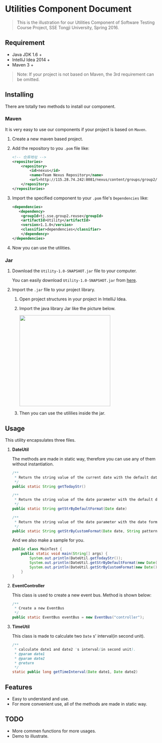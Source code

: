 # Utilities Component Document

> This is the illustration for our Utilities Component of Software Testing Course Project, SSE Tongji University, Spring 2016.

## Requirement

* Java JDK 1.6 +
* IntelliJ Idea 2014 +
* Maven 3 +

> Note: If your project is not based on Maven, the 3rd requirement can be omitted.

## Installing

There are totally two methods to install our component.

### Maven

<!--1. Firstly, you should downloand our maven module `Utilities` from our Github repository from [here](https://github.com/anzhehong/Software-Reuse).
2. Then, click `File` -> `New` -> `Module From Existing Sources` and then select the module you have just downloaded. After that, select `Maven` like the picture below:
	<img src = "http://7xsf2g.com1.z0.glb.clouddn.com/component_%E5%B1%8F%E5%B9%95%E5%BF%AB%E7%85%A7%202016-04-08%2020.22.33.png" >

3. Click `Next` until the last one finished. 
4. Modify the imported module's `pom.xml` like:

	```xml
	<modelVersion>4.0.0</modelVersion>
    <artifactId>Utility</artifactId>
    <groupId>tj.sse.reuse.group2</groupId>
    <version>1.0-SNAPSHOT</version>
	```
	Yeah, it means you should delete the `<Parent>` tag and copy the `<groupId>` tag and `<version>` tag outside.
	
5. Modify your project's `pom.xml` file like:

	```xml
	<dependencies>
        <dependency>
            <groupId>tj.sse.reuse.group2</groupId>
            <artifactId>Utility</artifactId>
            <version>1.0-SNAPSHOT</version>
        </dependency>
    </dependencies>
	```
	
6. Now you can use the utilities inside the module.-->

It is very easy to use our components if your project is based on `Maven`.

1. Create a new maven based project.
2. Add the repository to you `.pom` file like:

	```xml
	<!-- 仓库地址 -->
    <repositories>
        <repository>
            <id>nexus</id>
            <name>Team Nexus Repository</name>
            <url>http://115.28.74.242:8081/nexus/content/groups/group2/</url>
        </repository>
    </repositories>
	```
	
3. Import the specified component to your `.pom` file's `Dependencies` like:

	```xml
	<dependencies>
       <dependency>
		<groupId>tj.sse.group2.reuse</groupId>
		<artifactId>Utility</artifactId>
		<version>1.1.0</version>
		<classifier>dependencies</classifier>
		</dependency>
    </dependencies>
	```
4. Now you can use the utilities.


### Jar

1. Download the `Utility-1.0-SNAPSHOT.jar` file to your computer.
	
	You can easily download `Utility-1.0-SNAPSHOT.jar` from [here](http://7xsf2g.com1.z0.glb.clouddn.com/jar0414_Utility-1.0-SNAPSHOT-jar-with-dependencies.jar).
	
2. Import the `.jar` file to your project library.
	
	1. Open project structures in your project in IntelliJ Idea. 
	
	2. Import the java library Jar like the picture below.

		<img src = "http://7xsf2g.com1.z0.glb.clouddn.com/component_%E5%B1%8F%E5%B9%95%E5%BF%AB%E7%85%A7%202016-04-08%2014.57.10.png" height = 300>
		
	3. Then you can use the utililies inside the jar.

## Usage

This utility encapsulates three files.

1. **DateUtil**
	
	The methods are made in static way, therefore you can use any of them without instantiation.
	
	```java
	/**
     * Return the string value of the current date with the default date format: "yyyy-MM-dd HH:mm:ss"
     */
    public static String getTodayStr()

    /**
     * Return the string value of the date parameter with the default date format: "yyyy-MM-dd HH:mm:ss"
     */
    public static String getStrByDefaultFormat(Date date)

    /**
     * Return the string value of the date parameter with the date format parameter
     */
    public static String getStrByCustomFormat(Date date, String pattern)
	```
	
	And we also make a sample for you.
	
	
	```java
	public class MainTest {
	    public static void main(String[] args) {
	        System.out.println(DateUtil.getTodayStr());
	        System.out.println(DateUtil.getStrByDefaultFormat(new Date()));
	        System.out.println(DateUtil.getStrByCustomFormat(new Date(), "hh:mm:ss/ MM dd yy"));
	    }
	}
	```

2. **EventController**

	This class is used to create a new event bus. Method is shown below:
	
	```java
	/**
     * Create a new EventBus
     */
    public static EventBus eventBus = new EventBus("controller");
    ```

3. **TimeUtil**

	This class is made to calculate two `Date` s' interval(in second unit).
	
	```java
	/**
     * calculate date1 and date2 's interval(in second unit).
     * @param date1
     * @param date2
     * @return
     */
    static public long getTimeInterval(Date date1, Date date2) 
	```

## Features

* Easy to understand and use.
* For more convenient use, all of the methods are made in static way.

## TODO

* More commen functions for more usages.
* Demo to illustrate.